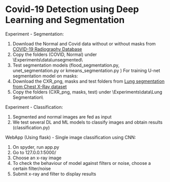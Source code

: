 # Covid-19 Detection using Deep Learning and Segmentation 
Experiment - Segmentation:
1) Download the Normal and Covid data without or without masks from [COVID-19 Radiography Database](https://www.kaggle.com/datasets/tawsifurrahman/covid19-radiography-database)
2) Copy the folders (COVID, Normal) under \Experiments\data\unsegmented\
3) Test segmentation models (flood_segmentation.py, unet_segmentation.py or kmeans_segmentation.py ) 
For training U-net segmentation model on masks:
1) Download the CXR_png, masks and test folders from [Lung segmentation from Chest X-Ray dataset](https://www.kaggle.com/code/nikhilpandey360/lung-segmentation-from-chest-x-ray-dataset)
2) Copy the folders (CXR_png, masks, test) under \Experiments\data\Lung Segmentation\ 

Experiment - Classification:
1) Segmented and normal images are fed as input
2) We test several DL and ML models to classify images and obtain results (classification.py)
 
WebApp (Using flask) - Single image classification using CNN:
1) On spyder, run app.py
2) Go to 127.0.0.1:5000/
3) Choose an x-ray image
4) To check the behaviour of model against filters or noise, choose a certain filter/noise
5) Submit x-ray and filter to display results


